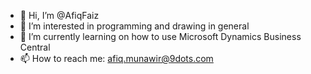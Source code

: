 - 👋 Hi, I’m @AfiqFaiz
- 👀 I’m interested in programming and drawing in general
- 🌱 I’m currently learning on how to use Microsoft Dynamics Business Central
- 📫 How to reach me: afiq.munawir@9dots.com

<!---
AfiqFaiz/AfiqFaiz is a ✨ special ✨ repository because its `README.md` (this file) appears on your GitHub profile.
You can click the Preview link to take a look at your changes.
--->
